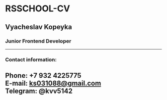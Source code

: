 # RSSCHOOL-CV
## Vyacheslav Kopeyka
### Junior Frontend Developer
---
### Contact information:
**Phone:** +7 932 4225775<br>
**E-mail:** ks031088@gmail.com<br>
**Telegram:** @kvv5142<br>
---